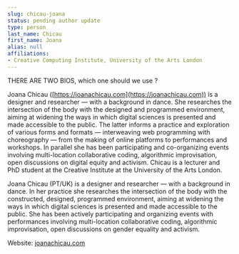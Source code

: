 ```yaml
---
slug: chicau-joana
status: pending author update
type: person
last_name: Chicau
first_name: Joana
alias: null
affiliations:
- Creative Computing Institute, University of the Arts London
---
```


THERE ARE TWO BIOS, which one should we use ?

Joana Chicau ([https://joanachicau.com](https://joanachicau.com)) is a designer and researcher — with a background in dance. She researches the intersection of the body with the designed and programmed environment, aiming at widening the ways in which digital sciences is presented and made accessible to the public. The latter informs a practice and exploration of various forms and formats — interweaving web programming with choreography — from the making of online platforms to performances and workshops. In parallel she has been participating and co-organizing events involving multi-location collaborative coding, algorithmic improvisation, open discussions on digital equity and activism. Chicau is a lecturer and PhD student at the Creative Institute at the University of the Arts London.

Joana Chicau (PT/UK) is a designer and researcher — with a background in dance. In her practice she researches the intersection of the body with the constructed, designed, programmed environment, aiming at widening the ways in which digital sciences is presented and made accessible to the public. She has been actively participating and organizing events with performances involving multi-location collaborative coding, algorithmic improvisation, open discussions on gender equality and activism.

Website: [joanachicau.com](joanachicau.com)
